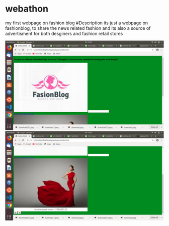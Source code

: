 # webathon
my first webpage on fashion blog
#Description
its just a webpage on fashionblog, to share the news related fashion and its also a source of advertisment for both desginers and fashion retail stores



![Image1](https://github.com/Nivedita-coder/webathon/blob/master/Screenshot%20from%202020-01-31%2015-53-44.png)
![Image2](https://github.com/Nivedita-coder/webathon/blob/master/Screenshot%20from%202020-01-31%2015-53-54.png)
